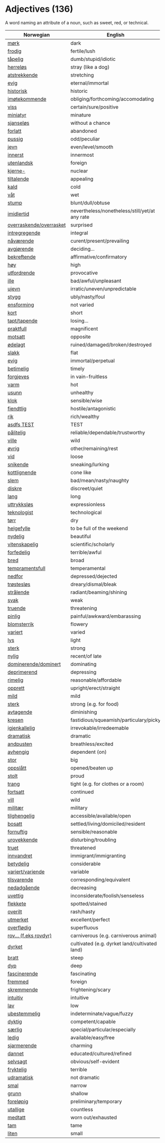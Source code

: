 # Adjectives (136)

A word naming an attribute of a noun, such as sweet, red, or technical.

| Norwegian | English |
| --- | --- |
| [mørk](https://www.ordnett.no/search?language=no&phrase=mørk) | dark |
| [frodig](https://www.ordnett.no/search?language=no&phrase=frodig) | fertile/lush |
| [tåpelig](https://www.ordnett.no/search?language=no&phrase=tåpelig) | dumb/stupid/idiotic |
| [herreløs](https://www.ordnett.no/search?language=no&phrase=herreløs) | stray (like a dog) |
| [atstrekkende](https://www.ordnett.no/search?language=no&phrase=atstrekkende) | stretching |
| [evig](https://www.ordnett.no/search?language=no&phrase=evig) | eternal/immortal |
| [historisk](https://www.ordnett.no/search?language=no&phrase=historisk) | historic |
| [imøtekommende](https://www.ordnett.no/search?language=no&phrase=imøtekommende) | obliging/forthcoming/accomodating |
| [viss](https://www.ordnett.no/search?language=no&phrase=viss) | certain/sure/positive |
| [miniatyr](https://www.ordnett.no/search?language=no&phrase=miniatyr) | minature |
| [sjanseløs](https://www.ordnett.no/search?language=no&phrase=sjanseløs) | without a chance |
| [forlatt](https://www.ordnett.no/search?language=no&phrase=forlatt) | abandoned |
| [pussig](https://www.ordnett.no/search?language=no&phrase=pussig) | odd/peculiar |
| [jevn](https://www.ordnett.no/search?language=no&phrase=jevn) | even/level/smooth |
| [innerst](https://www.ordnett.no/search?language=no&phrase=innerst) | innermost |
| [utenlandsk](https://www.ordnett.no/search?language=no&phrase=utenlandsk) | foreign |
| [kjerne-](https://www.ordnett.no/search?language=no&phrase=kjerne-) | nuclear |
| [tiltalende](https://www.ordnett.no/search?language=no&phrase=tiltalende) | appealing |
| [kald](https://www.ordnett.no/search?language=no&phrase=kald) | cold |
| [våt](https://www.ordnett.no/search?language=no&phrase=våt) | wet |
| [stump](https://www.ordnett.no/search?language=no&phrase=stump) | blunt/dull/obtuse |
| [imidlertid](https://www.ordnett.no/search?language=no&phrase=imidlertid) | nevertheless/nonetheless/still/yet/at any rate |
| [overraskende/overrasket](https://www.ordnett.no/search?language=no&phrase=overraskende/overrasket) | surprised |
| [intregregende](https://www.ordnett.no/search?language=no&phrase=intregregende) | integral |
| [nåværende](https://www.ordnett.no/search?language=no&phrase=nåværende) | curent/present/prevailing |
| [avgjørende](https://www.ordnett.no/search?language=no&phrase=avgjørende) | deciding... |
| [bekreftende](https://www.ordnett.no/search?language=no&phrase=bekreftende) | affirmative/confirmatory |
| [høy](https://www.ordnett.no/search?language=no&phrase=høy) | high |
| [utfordrende](https://www.ordnett.no/search?language=no&phrase=utfordrende) | provocative |
| [ille](https://www.ordnett.no/search?language=no&phrase=ille) | bad/awful/unpleasant |
| [ujevn](https://www.ordnett.no/search?language=no&phrase=ujevn) | irratic/uneven/unpredictable |
| [stygg](https://www.ordnett.no/search?language=no&phrase=stygg) | ubly/nasty/foul |
| [ensforming](https://www.ordnett.no/search?language=no&phrase=ensforming) | not varied |
| [kort](https://www.ordnett.no/search?language=no&phrase=kort) | short |
| [tapt/tapende](https://www.ordnett.no/search?language=no&phrase=tapt/tapende) | losing... |
| [praktfull](https://www.ordnett.no/search?language=no&phrase=praktfull) | magnificent |
| [motsatt](https://www.ordnett.no/search?language=no&phrase=motsatt) | opposite |
| [ødelagt](https://www.ordnett.no/search?language=no&phrase=ødelagt) | ruined/damaged/broken/destroyed |
| [slakk](https://www.ordnett.no/search?language=no&phrase=slakk) | flat |
| [evig](https://www.ordnett.no/search?language=no&phrase=evig) | immortal/perpetual |
| [betimelig](https://www.ordnett.no/search?language=no&phrase=betimelig) | timely |
| [forgjeves](https://www.ordnett.no/search?language=no&phrase=forgjeves) | in vain-fruitless |
| [varm](https://www.ordnett.no/search?language=no&phrase=varm) | hot |
| [usunn](https://www.ordnett.no/search?language=no&phrase=usunn) | unhealthy |
| [klok](https://www.ordnett.no/search?language=no&phrase=klok) | sensible/wise |
| [fiendtlig](https://www.ordnett.no/search?language=no&phrase=fiendtlig) | hostile/antagonistic |
| [rik](https://www.ordnett.no/search?language=no&phrase=rik) | rich/wealthy |
| [asdfs TEST](https://www.ordnett.no/search?language=no&phrase=asdfs%20TEST) | TEST |
| [pålitelig](https://www.ordnett.no/search?language=no&phrase=pålitelig) | reliable/dependable/trustworthy |
| [ville](https://www.ordnett.no/search?language=no&phrase=ville) | wild |
| [øvrig](https://www.ordnett.no/search?language=no&phrase=øvrig) | other/remaining/rest |
| [vid](https://www.ordnett.no/search?language=no&phrase=vid) | loose |
| [snikende](https://www.ordnett.no/search?language=no&phrase=snikende) | sneaking/lurking |
| [kottlignende](https://www.ordnett.no/search?language=no&phrase=kottlignende) | cone like |
| [slem](https://www.ordnett.no/search?language=no&phrase=slem) | bad/mean/nasty/naughty |
| [diskre](https://www.ordnett.no/search?language=no&phrase=diskre) | discreet/quiet |
| [lang](https://www.ordnett.no/search?language=no&phrase=lang) | long |
| [uttrykksløs](https://www.ordnett.no/search?language=no&phrase=uttrykksløs) | expressionless |
| [teknologist](https://www.ordnett.no/search?language=no&phrase=teknologist) | technological |
| [tørr](https://www.ordnett.no/search?language=no&phrase=tørr) | dry |
| [helgefylle](https://www.ordnett.no/search?language=no&phrase=helgefylle) | to be full of the weekend |
| [nydelig](https://www.ordnett.no/search?language=no&phrase=nydelig) | beautiful |
| [vitenskapelig](https://www.ordnett.no/search?language=no&phrase=vitenskapelig) | scientific/scholarly |
| [forfedelig](https://www.ordnett.no/search?language=no&phrase=forfedelig) | terrible/awful |
| [bred](https://www.ordnett.no/search?language=no&phrase=bred) | broad |
| [tempramentsfull](https://www.ordnett.no/search?language=no&phrase=tempramentsfull) | temperamental |
| [nedfor](https://www.ordnett.no/search?language=no&phrase=nedfor) | depressed/dejected |
| [trøstesløs](https://www.ordnett.no/search?language=no&phrase=trøstesløs) | dreary/dismal/bleak |
| [strålende](https://www.ordnett.no/search?language=no&phrase=strålende) | radiant/beaming/shining |
| [svak](https://www.ordnett.no/search?language=no&phrase=svak) | weak |
| [truende](https://www.ordnett.no/search?language=no&phrase=truende) | threatening |
| [pinlig](https://www.ordnett.no/search?language=no&phrase=pinlig) | painful/awkward/embarassing |
| [blomsterrik](https://www.ordnett.no/search?language=no&phrase=blomsterrik) | flowery |
| [variert](https://www.ordnett.no/search?language=no&phrase=variert) | varied |
| [lys](https://www.ordnett.no/search?language=no&phrase=lys) | light |
| [sterk](https://www.ordnett.no/search?language=no&phrase=sterk) | strong |
| [nylig](https://www.ordnett.no/search?language=no&phrase=nylig) | recent/of late |
| [dominerende/dominert](https://www.ordnett.no/search?language=no&phrase=dominerende/dominert) | dominating |
| [deprimerend](https://www.ordnett.no/search?language=no&phrase=deprimerend) | depressing |
| [rimelig](https://www.ordnett.no/search?language=no&phrase=rimelig) | reasonable/affordable |
| [opprett](https://www.ordnett.no/search?language=no&phrase=opprett) | upright/erect/straight |
| [mild](https://www.ordnett.no/search?language=no&phrase=mild) | mild |
| [sterk](https://www.ordnett.no/search?language=no&phrase=sterk) | strong (e.g. for food) |
| [avtagende](https://www.ordnett.no/search?language=no&phrase=avtagende) | diminishing |
| [kresen](https://www.ordnett.no/search?language=no&phrase=kresen) | fastidious/squeamish/particulary/picky |
| [igjenkallelig](https://www.ordnett.no/search?language=no&phrase=igjenkallelig) | irrevokable/irredeemable |
| [dramatisk](https://www.ordnett.no/search?language=no&phrase=dramatisk) | dramatic |
| [andpusten](https://www.ordnett.no/search?language=no&phrase=andpusten) | breathless/excited |
| [avhengig](https://www.ordnett.no/search?language=no&phrase=avhengig) | dependent (on) |
| [stor](https://www.ordnett.no/search?language=no&phrase=stor) | big |
| [oppslått](https://www.ordnett.no/search?language=no&phrase=oppslått) | opened/beaten up |
| [stolt](https://www.ordnett.no/search?language=no&phrase=stolt) | proud |
| [trang](https://www.ordnett.no/search?language=no&phrase=trang) | tight (e.g. for clothes or a room) |
| [fortsatt](https://www.ordnett.no/search?language=no&phrase=fortsatt) | continued |
| [vill](https://www.ordnett.no/search?language=no&phrase=vill) | wild |
| [militær](https://www.ordnett.no/search?language=no&phrase=militær) | military |
| [tilghengelig](https://www.ordnett.no/search?language=no&phrase=tilghengelig) | accessible/available/open |
| [bosatt](https://www.ordnett.no/search?language=no&phrase=bosatt) | settled/living/domiciled/resident |
| [fornuftig](https://www.ordnett.no/search?language=no&phrase=fornuftig) | sensible/reasonable |
| [urovekkende](https://www.ordnett.no/search?language=no&phrase=urovekkende) | disturbing/troubling |
| [truet](https://www.ordnett.no/search?language=no&phrase=truet) | threatened |
| [innvandret](https://www.ordnett.no/search?language=no&phrase=innvandret) | immigrant/immigranting |
| [betydelig](https://www.ordnett.no/search?language=no&phrase=betydelig) | considerable |
| [variert/variende](https://www.ordnett.no/search?language=no&phrase=variert/variende) | variable |
| [tilsvarende](https://www.ordnett.no/search?language=no&phrase=tilsvarende) | corresponding/equivalent |
| [nedadgående](https://www.ordnett.no/search?language=no&phrase=nedadgående) | decreasing |
| [uvettig](https://www.ordnett.no/search?language=no&phrase=uvettig) | inconsiderate/foolish/senseless |
| [flekkete](https://www.ordnett.no/search?language=no&phrase=flekkete) | spotted/stained |
| [overilt](https://www.ordnett.no/search?language=no&phrase=overilt) | rash/hasty |
| [utmerket](https://www.ordnett.no/search?language=no&phrase=utmerket) | excellent/perfect |
| [overflødig](https://www.ordnett.no/search?language=no&phrase=overflødig) | superfluous |
| [rov... (f.eks rovdyr)](https://www.ordnett.no/search?language=no&phrase=rov...%20(f.eks%20rovdyr)) | carniverous (e.g. carniverous animal) |
| [dyrket](https://www.ordnett.no/search?language=no&phrase=dyrket) | cultivated (e.g. dyrket land/cultivated land) |
| [bratt](https://www.ordnett.no/search?language=no&phrase=bratt) | steep |
| [dyp](https://www.ordnett.no/search?language=no&phrase=dyp) | deep |
| [fascinerende](https://www.ordnett.no/search?language=no&phrase=fascinerende) | fascinating |
| [fremmed](https://www.ordnett.no/search?language=no&phrase=fremmed) | foreign |
| [skremmende](https://www.ordnett.no/search?language=no&phrase=skremmende) | frightening/scary |
| [intuitiv](https://www.ordnett.no/search?language=no&phrase=intuitiv) | intuitive |
| [lav](https://www.ordnett.no/search?language=no&phrase=lav) | low |
| [ubestemmelig](https://www.ordnett.no/search?language=no&phrase=ubestemmelig) | indeterminate/vague/fuzzy |
| [dyktig](https://www.ordnett.no/search?language=no&phrase=dyktig) | competent/capable |
| [særlig](https://www.ordnett.no/search?language=no&phrase=særlig) | special/particular/especially |
| [ledig](https://www.ordnett.no/search?language=no&phrase=ledig) | available/easy/free |
| [sjarmerende](https://www.ordnett.no/search?language=no&phrase=sjarmerende) | charming |
| [dannet](https://www.ordnett.no/search?language=no&phrase=dannet) | educated/cultured/refined |
| [selvsagt](https://www.ordnett.no/search?language=no&phrase=selvsagt) | obvious/self-evident |
| [fryktelig](https://www.ordnett.no/search?language=no&phrase=fryktelig) | terrible |
| [udramatisk](https://www.ordnett.no/search?language=no&phrase=udramatisk) | not dramatic |
| [smal](https://www.ordnett.no/search?language=no&phrase=smal) | narrow |
| [grunn](https://www.ordnett.no/search?language=no&phrase=grunn) | shallow |
| [foreløpig](https://www.ordnett.no/search?language=no&phrase=foreløpig) | preliminary/temporary |
| [utallige](https://www.ordnett.no/search?language=no&phrase=utallige) | countless |
| [medtatt](https://www.ordnett.no/search?language=no&phrase=medtatt) | worn out/exhausted |
| [tam](https://www.ordnett.no/search?language=no&phrase=tam) | tame |
| [liten](https://www.ordnett.no/search?language=no&phrase=liten) | small |

